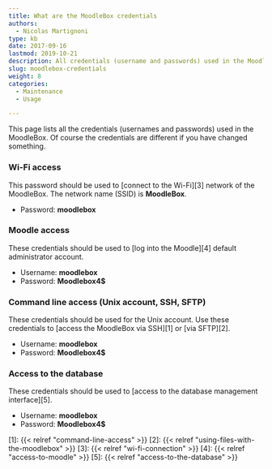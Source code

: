 ```yaml
---
title: What are the MoodleBox credentials
authors:
  - Nicolas Martignoni
type: kb
date: 2017-09-16
lastmod: 2019-10-21
description: All credentials (username and passwords) used in the MoodleBox (WiFi, SSH, Moodle, database) are provided here
slug: moodlebox-credentials
weight: 8
categories:
  - Maintenance
  - Usage

---
```

This page lists all the credentials (usernames and passwords) used in the MoodleBox. Of course the credentials are different if you have changed something.

### Wi-Fi access

This password should be used to [connect to the Wi-Fi][3] network of the MoodleBox. The network name (SSID) is __MoodleBox__.

  * Password: __moodlebox__

### Moodle access

These credentials should be used to [log into the Moodle][4] default administrator account.

  * Username: __moodlebox__
  * Password: __Moodlebox4$__

### Command line access (Unix account, SSH, SFTP)

These credentials should be used for the Unix account. Use these credentials to [access the MoodleBox via SSH][1] or [via SFTP][2].

  * Username: __moodlebox__
  * Password: __Moodlebox4$__

### Access to the database

These credentials should be used to [access to the database management interface][5].

  * Username: __moodlebox__
  * Password: __Moodlebox4$__

 [1]: {{< relref "command-line-access" >}}
 [2]: {{< relref "using-files-with-the-moodlebox" >}}
 [3]: {{< relref "wi-fi-connection" >}}
 [4]: {{< relref "access-to-moodle" >}}
 [5]: {{< relref "access-to-the-database" >}}
